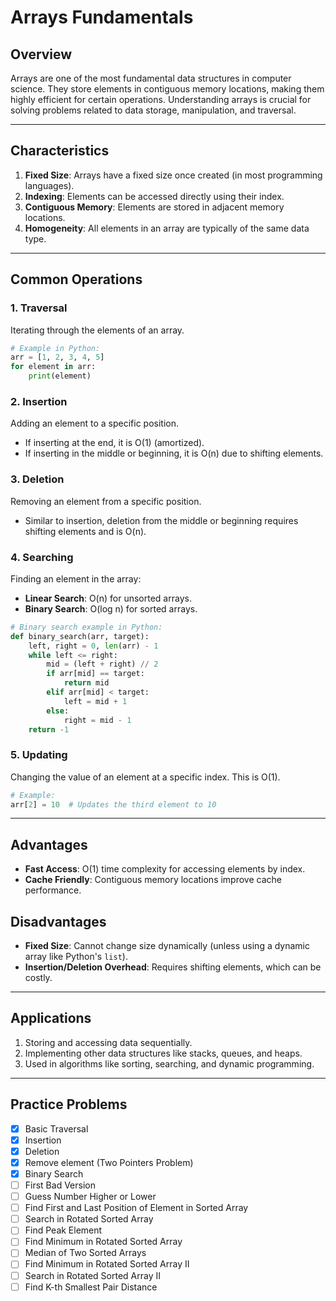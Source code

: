 # Arrays Fundamentals

## Overview
Arrays are one of the most fundamental data structures in computer science. They store elements in contiguous memory locations, making them highly efficient for certain operations. Understanding arrays is crucial for solving problems related to data storage, manipulation, and traversal.

---

## Characteristics
1. **Fixed Size**: Arrays have a fixed size once created (in most programming languages).
2. **Indexing**: Elements can be accessed directly using their index.
3. **Contiguous Memory**: Elements are stored in adjacent memory locations.
4. **Homogeneity**: All elements in an array are typically of the same data type.

---

## Common Operations
### **1. Traversal**
Iterating through the elements of an array.
```python
# Example in Python:
arr = [1, 2, 3, 4, 5]
for element in arr:
    print(element)
```

### **2. Insertion**
Adding an element to a specific position.
- If inserting at the end, it is O(1) (amortized).
- If inserting in the middle or beginning, it is O(n) due to shifting elements.

### **3. Deletion**
Removing an element from a specific position.
- Similar to insertion, deletion from the middle or beginning requires shifting elements and is O(n).

### **4. Searching**
Finding an element in the array:
- **Linear Search**: O(n) for unsorted arrays.
- **Binary Search**: O(log n) for sorted arrays.
```python
# Binary search example in Python:
def binary_search(arr, target):
    left, right = 0, len(arr) - 1
    while left <= right:
        mid = (left + right) // 2
        if arr[mid] == target:
            return mid
        elif arr[mid] < target:
            left = mid + 1
        else:
            right = mid - 1
    return -1
```

### **5. Updating**
Changing the value of an element at a specific index. This is O(1).
```python
# Example:
arr[2] = 10  # Updates the third element to 10
```

---

## Advantages
- **Fast Access**: O(1) time complexity for accessing elements by index.
- **Cache Friendly**: Contiguous memory locations improve cache performance.

## Disadvantages
- **Fixed Size**: Cannot change size dynamically (unless using a dynamic array like Python's `list`).
- **Insertion/Deletion Overhead**: Requires shifting elements, which can be costly.

---

## Applications
1. Storing and accessing data sequentially.
2. Implementing other data structures like stacks, queues, and heaps.
3. Used in algorithms like sorting, searching, and dynamic programming.

---

## Practice Problems

- [x] Basic Traversal
- [x] Insertion
- [x] Deletion
- [x] Remove element (Two Pointers Problem)
- [x] Binary Search
- [ ] First Bad Version
- [ ] Guess Number Higher or Lower
- [ ] Find First and Last Position of Element in Sorted Array
- [ ] Search in Rotated Sorted Array
- [ ] Find Peak Element
- [ ] Find Minimum in Rotated Sorted Array
- [ ] Median of Two Sorted Arrays
- [ ] Find Minimum in Rotated Sorted Array II
- [ ] Search in Rotated Sorted Array II
- [ ] Find K-th Smallest Pair Distance
